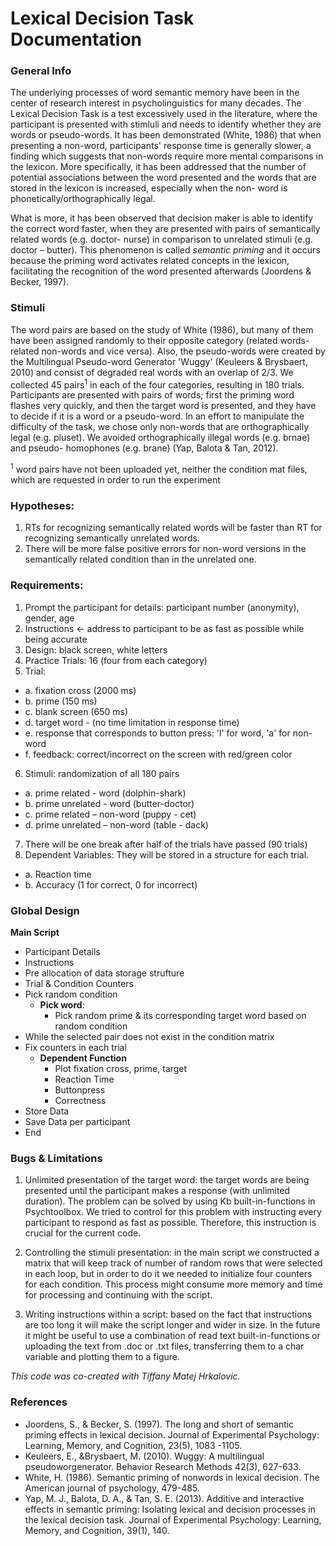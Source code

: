 # Lexical Decision Task Documentation

### General Info
The underlying processes of word semantic memory have been in the center of research interest in psycholinguistics for many decades. The Lexical Decision Task is a test excessively used in the literature, where the participant is presented with stimluli and needs to identify whether they are words or pseudo-words. It has been demonstrated (White, 1986) that when presenting a non-word, participants' response time is generally slower, a finding which suggests that non-words require more mental comparisons in the lexicon. More specifically, it has been addressed that the number of potential associations between the word presented and the words that are stored in the lexicon is increased, especially when the non- word is phonetically/orthographically legal.

What is more, it has been observed that decision maker is able to identify the correct word faster, when they are presented with pairs of semantically related words (e.g. doctor- nurse) in comparison to unrelated stimuli (e.g. doctor – butter). This phenomenon is called _semantic priming_ and it occurs because the priming word activates related concepts in the lexicon, facilitating the recognition of the word presented afterwards (Joordens & Becker, 1997).

### Stimuli
The word pairs are based on the study of White (1986), but many of them have been assigned randomly to their opposite category (related words-related non-words and vice versa). Also, the pseudo-words were created by the Multilingual Pseudo-word Generator 'Wuggy' (Keuleers & Brysbaert, 2010) and consist of degraded real words with an overlap of 2/3. We collected 45 pairs<sup>1</sup> in each of the four categories, resulting in 180 trials. Participants are presented with pairs of words; first the priming word flashes very quickly, and then the target word is presented, and they have to decide if it is a word or a pseudo-word. In an effort to manipulate the difficulty of the task, we chose only non-words that are orthographically legal (e.g. pluset). We avoided orthographically illegal words (e.g. brnae) and pseudo- homophones (e.g. brane) (Yap, Balota & Tan, 2012).

<sup>1</sup> word pairs have not been uploaded yet, neither the condition mat files, which are requested in order to run the experiment

### Hypotheses:
1. RTs for recognizing semantically related words will be faster than RT for recognizing semantically unrelated words.
2. There will be more false positive errors for non-word versions in the semantically related condition than in the unrelated one.

### Requirements:

1. Prompt the participant for details: participant number (anonymity), gender, age
2. Instructions ← address to participant to be as fast as possible while being accurate
3. Design: black screen, white letters
4. Practice Trials: 16 (four from each category)
5. Trial:
  - a. fixation cross (2000 ms)
  - b. prime (150 ms)
  - c. blank screen (650 ms)
  - d. target word - (no time limitation in response time)
  - e. response that corresponds to button press: 'l' for word, 'a' for non-word
  - f. feedback: correct/incorrect on the screen with red/green color
6. Stimuli: randomization of all 180 pairs
  - a. prime related - word (dolphin-shark)
  - b. prime unrelated - word (butter-doctor)
  - c. prime related – non-word (puppy - cet)
  - d. prime unrelated – non-word (table - dack)
7. There will be one break after half of the trials have passed (90 trials)
8. Dependent Variables: They will be stored in a structure for each trial.
  - a. Reaction time
  - b. Accuracy (1 for correct, 0 for incorrect)
  
### Global Design

**Main Script**
- Participant Details
- Instructions
- Pre allocation of data storage strufture
- Trial & Condition Counters
- Pick random condition
  - **Pick word**:
    - Pick random prime & its corresponding target word based on random condition
- While the selected pair does not exist in the condition matrix
- Fix counters in each trial
  - **Dependent Function**
    - Plot fixation cross, prime, target
    - Reaction Time
    - Buttonpress
    - Correctness
- Store Data
- Save Data per participant
- End

### Bugs & Limitations 

1. Unlimited presentation of the target word: the target words are being presented until the participant makes a response (with unlimited duration). The problem can be solved by using Kb built-in-functions in Psychtoolbox. We tried to control for this problem with instructing every participant to respond as fast as possible. Therefore, this instruction is crucial for the current code.

2. Controlling the stimuli presentation: in the main script we constructed a matrix that will keep track of number of random rows that were selected in each loop, but in order to do it we needed to initialize four counters for each condition. This process might consume more memory and time for processing and continuing with the script.

3. Writing instructions within a script: based on the fact that instructions are too long it will make the script longer and wider in size. In the future it might be useful to use a combination of read text built-in-functions or uploading the text from .doc or .txt files, transferring them to a char variable and plotting them to a figure.

_This code was co-created with Tiffany Matej Hrkalovic._

### References

- Joordens, S., & Becker, S. (1997). The long and short of semantic priming effects in lexical decision. Journal of Experimental Psychology: Learning, Memory, and Cognition, 23(5), 1083 -1105.
- Keuleers, E., &Brysbaert, M. (2010). Wuggy: A multilingual pseudoworgenerator. Behavior Research Methods 42(3), 627-633.
- White, H. (1986). Semantic priming of nonwords in lexical decision. The American journal of psychology, 479-485.
- Yap, M. J., Balota, D. A., & Tan, S. E. (2013). Additive and interactive effects in semantic priming: Isolating lexical and decision processes in the lexical decision task. Journal of Experimental Psychology: Learning, Memory, and Cognition, 39(1), 140.
